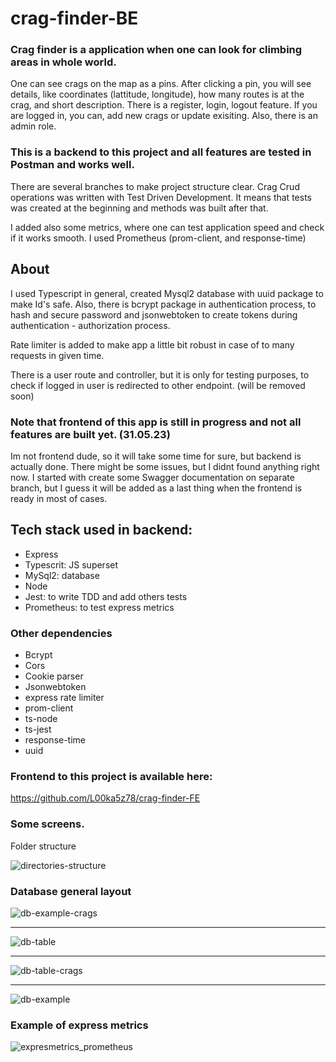 # crag-finder-BE

 ### Crag finder is a application when one can look for climbing areas in whole world. 
 
One can see crags on the map as a pins. After clicking a pin, you will see details, like
coordinates (lattitude, longitude), how many routes is at the crag, and short description.
There is a register, login, logout feature. If you are logged in, you can, add new crags or update exisiting.
Also, there is an admin role. 

  ### This is a backend to this project and all features are tested in Postman and works well.
  
  There are several branches to make project structure clear. Crag Crud operations was written with Test Driven Development.
  It means that tests was created at the beginning and methods was built after that.
  
  
  I added also some metrics, where one can test application speed and check if it works smooth.
  I used Prometheus (prom-client, and response-time)
  
  
  
## About 
I used Typescript in general, created Mysql2 database with uuid package to make Id's safe.
Also, there is bcrypt package in authentication process, to hash and secure password 
and jsonwebtoken to create tokens during authentication - authorization process.

Rate limiter is added to make app a little bit robust in case of to many requests in given time.

There is a user route and controller, but it is only for testing purposes, to check if logged in
user is redirected to other endpoint. (will be removed soon)

### Note that frontend of this app is still in progress and not all features are built yet. (31.05.23)

Im not frontend dude, so it will take some time for sure, but backend is actually done. There might be some issues,
but I didnt found anything right now. I started with create some Swagger documentation on separate branch, but 
I guess it will be added as a last thing when the frontend is ready in  most of cases.


## Tech stack used in backend:

* Express
* Typescrit: JS superset
* MySql2: database
* Node
* Jest: to write TDD and add others tests
* Prometheus: to test express metrics

### Other dependencies

* Bcrypt
* Cors
* Cookie parser
* Jsonwebtoken
* express rate limiter
* prom-client
* ts-node
* ts-jest
* response-time
* uuid

### Frontend to this project is available here:
https://github.com/L00ka5z78/crag-finder-FE

### Some screens.
Folder structure

![directories-structure](https://github.com/L00ka5z78/crag-finder-BE/assets/110019733/079f9dbf-4e31-4f03-b58b-42289458ea60)


### Database general layout

![db-example-crags](https://github.com/L00ka5z78/crag-finder-BE/assets/110019733/f8ccb4d3-13c2-49dc-a0b8-533287fba4e9)

*************************************************************
![db-table](https://github.com/L00ka5z78/crag-finder-BE/assets/110019733/6b67f0b6-4fe8-417e-b49d-2b6de4704d56)

*************************************************************

![db-table-crags](https://github.com/L00ka5z78/crag-finder-BE/assets/110019733/cd16cf52-7d09-4e3e-ab98-4f8d28f2de90)

*************************************************************

![db-example](https://github.com/L00ka5z78/crag-finder-BE/assets/110019733/4c3bea0b-7e34-449c-b5d1-97a26950e170)


### Example of express metrics

![expresmetrics_prometheus](https://github.com/L00ka5z78/crag-finder-BE/assets/110019733/2a339c2f-5f26-4728-a507-68dd98c165ae)
